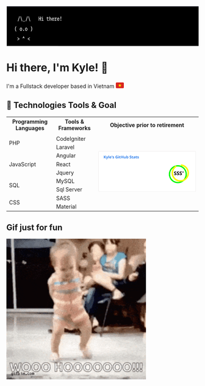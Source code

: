 <img valign=bottom src="https://raw.githubusercontent.com/phieule2024/phieule2024/main/cat.png" alt="flag" height="105px">
<br>

# Hi there, I'm Kyle! 👋


<div>
  <span>I'm a Fullstack developer based in Vietnam</span>
  <img valign=bottom src="https://raw.githubusercontent.com/phieule2024/phieule2024/5b25793793916496c3a5cb913232f1a8d2389d98/vn-icon.svg" alt="flag" height="21px">
</div>


## 🔧 Technologies Tools & Goal


<table>
  <tr>
    <th>Programming Languages</th>
    <th>Tools & Frameworks</th>
    <th>Objective prior to retirement</th>
  </tr>
  <tr>
    <td></td>
    <td></td>
    <td rowspan="10"><img
        src="https://raw.githubusercontent.com/phieule2024/phieule2024/0b4078771fab80afd0df4d4ed1d28eb90d597bde/kai.svg"
        alt="kai"
        align="right"
      ></td>
  </tr>
  <tr>
    <td rowspan="2">PHP</td>
    <td>CodeIgniter</td>
  </tr>
  <tr>
    <td>Laravel</td>
  </tr>
  <tr>
    <td rowspan="3">JavaScript</td>
    <td>Angular</td>
  </tr>
  <tr>
    <td>React</td>
  </tr>
  <tr>
    <td>Jquery</td>
  </tr>
  <tr>
    <td rowspan="2">SQL</td>
    <td>MySQL</td>
  </tr>
  <tr>
    <td>Sql Server</td>
  </tr>
  <tr>
    <td rowspan="2">CSS</td>
    <td>SASS</td>
  </tr>
  <tr>
    <td>Material</td>
  </tr>
</table>

## Gif just for fun


<img valign=bottom src="https://raw.githubusercontent.com/phieule2024/phieule2024/main/x.gif" alt="flag" height="369px">

